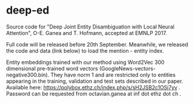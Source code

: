 # deep-ed
Source code for "Deep Joint Entity Disambiguation with Local Neural Attention", O-E. Ganea and T. Hofmann, accepted at EMNLP 2017.

Full code will be released before 20th September. Meanwhile, we released the code and data (link below) to load the mention - entity index.

Entity embeddings trained with our method using Word2Vec 300 dimensional pre-trained word vectors (GoogleNews-vectors-negative300.bin). They have norm 1 and are restricted only to entities appearing in the training, validation and test sets described in our paper. Available here: https://polybox.ethz.ch/index.php/s/sH2JSB2c1OSj7yv . Password can be requested from octavian.ganea at inf dot ethz dot ch .
